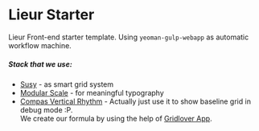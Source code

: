 # Lieur Starter
Lieur Front-end starter template. Using `yeoman-gulp-webapp` as automatic workflow machine.
##### Stack that we use:

* [Susy](susy.oddbird.net/) - as smart grid system
* [Modular Scale](http://www.modularscale.com/) - for meaningful typography
* [Compas Vertical Rhythm](http://compass-style.org/reference/compass/typography/vertical_rhythm/) - Actually just use it to show baseline grid in debug mode :P. <br>
We create our formula by using the help of [Gridlover App](http://www.gridlover.net/).

